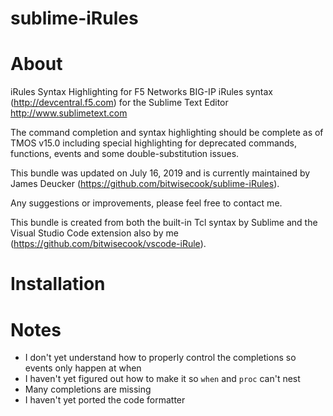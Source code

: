 sublime-iRules
==============

# About

iRules Syntax Highlighting for F5 Networks BIG-IP iRules syntax (http://devcentral.f5.com) for the Sublime Text Editor http://www.sublimetext.com

The command completion and syntax highlighting should be complete as of TMOS v15.0 including special highlighting for deprecated commands, functions, events and some double-substitution issues.

This bundle was updated on July 16, 2019 and is currently maintained by James Deucker (https://github.com/bitwisecook/sublime-iRules).

Any suggestions or improvements, please feel free to contact me.

This bundle is created from both the built-in Tcl syntax by Sublime and the Visual Studio Code extension also by me (https://github.com/bitwisecook/vscode-iRule).

# Installation

# Notes
 * I don't yet understand how to properly control the completions so events only happen at when
 * I haven't yet figured out how to make it so `when` and `proc` can't nest
 * Many completions are missing
 * I haven't yet ported the code formatter
